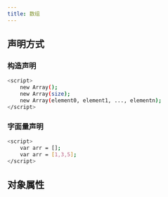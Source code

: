 ```yaml
---
title: 数组
---
```


## 声明方式

### 构造声明
``` bash
<script>
	new Array();
	new Array(size);
	new Array(element0, element1, ..., elementn);
</script>
```
### 字面量声明
``` bash
<script>
	var arr = [];
	var arr = [1,3,5];
</script>
```

## 对象属性

